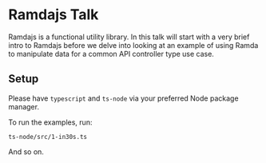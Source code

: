 # Ramdajs Talk

Ramdajs is a functional utility library. In this talk will start with a very brief intro to Ramdajs before we delve into looking at an example of using Ramda to manipulate data for a common API controller type use case.

## Setup

Please have `typescript` and `ts-node` via your preferred Node package manager.

To run the examples, run:

```
ts-node/src/1-in30s.ts
```

And so on.
